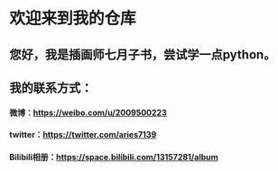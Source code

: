 # 欢迎来到我的仓库
## 您好，我是插画师七月子书，尝试学一点python。
## 我的联系方式：
#### 微博：https://weibo.com/u/2009500223
#### twitter：https://twitter.com/aries7139
#### Bilibili相册：https://space.bilibili.com/13157281/album
